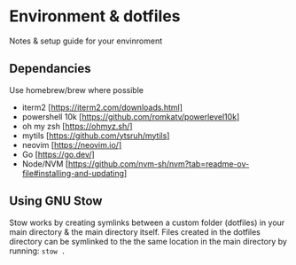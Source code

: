 # Environment & dotfiles

Notes & setup guide for your envinroment

## Dependancies
Use homebrew/brew where possible
- iterm2 [https://iterm2.com/downloads.html]
- powershell 10k [https://github.com/romkatv/powerlevel10k]
- oh my zsh [https://ohmyz.sh/]
- mytils [https://github.com/ytsruh/mytils]
- neovim [https://neovim.io/]
- Go [https://go.dev/]
- Node/NVM [https://github.com/nvm-sh/nvm?tab=readme-ov-file#installing-and-updating]

## Using GNU Stow
Stow works by creating symlinks between a custom folder (dotfiles) in your main directory & the main directory itself. Files created in the dotfiles directory can be symlinked to the the same location in the main directory by running:
`stow .`

